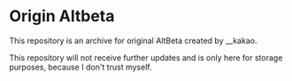 # Origin Altbeta

This repository is an archive for original AltBeta created by __kakao.

This repository will not receive further updates and is only here for storage purposes, because I don't trust myself.
